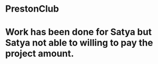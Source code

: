 # PrestonClub

# Work has been done for Satya but Satya not able to willing to pay the project amount.
